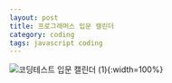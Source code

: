 ```yaml
---
layout: post
title: 프로그래머스 입문 캘린더
category: coding
tags: javascript coding
---
```


![코딩테스트 입문 캘린더 (1)](https://github.com/gunug/gunug.github.io/assets/52345276/d0b49658-2ab6-4f74-96f4-890462f85532){:width=100%}
